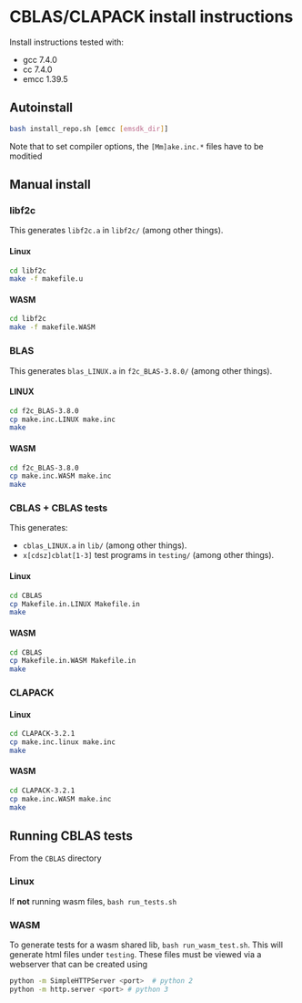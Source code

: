 # CBLAS/CLAPACK install instructions

Install instructions tested with:

* gcc 7.4.0
* cc 7.4.0
* emcc 1.39.5

## Autoinstall

```bash
bash install_repo.sh [emcc [emsdk_dir]]
```

Note that to set compiler options, the `[Mm]ake.inc.*` files have to be
moditied

## Manual install

### libf2c

This generates `libf2c.a` in `libf2c/` (among other things).

#### Linux

```bash
cd libf2c
make -f makefile.u
```

#### WASM

```bash
cd libf2c
make -f makefile.WASM
```

### BLAS

This generates `blas_LINUX.a` in `f2c_BLAS-3.8.0/` (among other things).

#### LINUX

```bash
cd f2c_BLAS-3.8.0
cp make.inc.LINUX make.inc
make
```

#### WASM

```bash
cd f2c_BLAS-3.8.0
cp make.inc.WASM make.inc
make
```

### CBLAS + CBLAS tests

This generates:

* `cblas_LINUX.a` in `lib/` (among other things).
* `x[cdsz]cblat[1-3]` test programs in `testing/` (among other things).

#### Linux

```bash
cd CBLAS
cp Makefile.in.LINUX Makefile.in
make
```

#### WASM

```bash
cd CBLAS
cp Makefile.in.WASM Makefile.in
make
```

### CLAPACK

#### Linux

```bash
cd CLAPACK-3.2.1
cp make.inc.linux make.inc
make
```

#### WASM

```bash
cd CLAPACK-3.2.1
cp make.inc.WASM make.inc
make
```

## Running CBLAS tests

From the `CBLAS` directory

### Linux

If **not** running wasm files, `bash run_tests.sh`

### WASM

To generate tests for a wasm shared lib, `bash run_wasm_test.sh`. This will
generate html files under `testing`. These files must be viewed via a
webserver that can be created using

```bash
python -m SimpleHTTPServer <port>  # python 2
python -m http.server <port> # python 3
```
